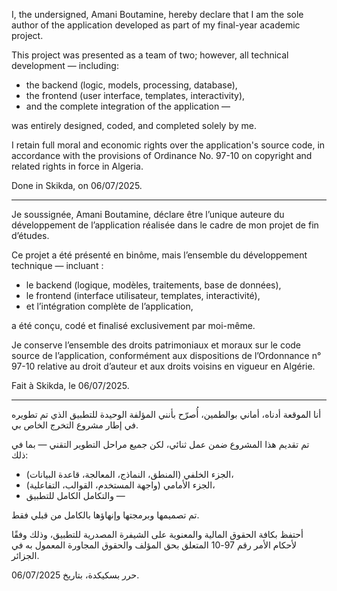 I, the undersigned, Amani Boutamine, hereby declare that I am the sole author of the application developed as part of my final-year academic project.

This project was presented as a team of two; however, all technical development — including:

* the backend (logic, models, processing, database),
* the frontend (user interface, templates, interactivity),
* and the complete integration of the application —

was entirely designed, coded, and completed solely by me.

I retain full moral and economic rights over the application's source code, in accordance with the provisions of Ordinance No. 97-10 on copyright and related rights in force in Algeria.

Done in Skikda, on 06/07/2025.

---

Je soussignée, Amani Boutamine, déclare être l’unique auteure du développement de l’application réalisée dans le cadre de mon projet de fin d’études.

Ce projet a été présenté en binôme, mais l’ensemble du développement technique — incluant :

* le backend (logique, modèles, traitements, base de données),
* le frontend (interface utilisateur, templates, interactivité),
* et l’intégration complète de l’application,

a été conçu, codé et finalisé exclusivement par moi-même.

Je conserve l’ensemble des droits patrimoniaux et moraux sur le code source de l’application, conformément aux dispositions de l’Ordonnance n° 97-10 relative au droit d’auteur et aux droits voisins en vigueur en Algérie.

Fait à Skikda, le 06/07/2025.

---

أنا الموقعة أدناه، أماني بوالطمين، أُصرّح بأنني المؤلفة الوحيدة للتطبيق الذي تم تطويره في إطار مشروع التخرج الخاص بي.

تم تقديم هذا المشروع ضمن عمل ثنائي، لكن جميع مراحل التطوير التقني — بما في ذلك:

* الجزء الخلفي (المنطق، النماذج، المعالجة، قاعدة البيانات)،
* الجزء الأمامي (واجهة المستخدم، القوالب، التفاعلية)،
* والتكامل الكامل للتطبيق —

تم تصميمها وبرمجتها وإنهاؤها بالكامل من قبلي فقط.

أحتفظ بكافة الحقوق المالية والمعنوية على الشيفرة المصدرية للتطبيق، وذلك وفقًا لأحكام الأمر رقم 97-10 المتعلق بحق المؤلف والحقوق المجاورة المعمول به في الجزائر.

حرر بسكيكدة، بتاريخ 06/07/2025.

